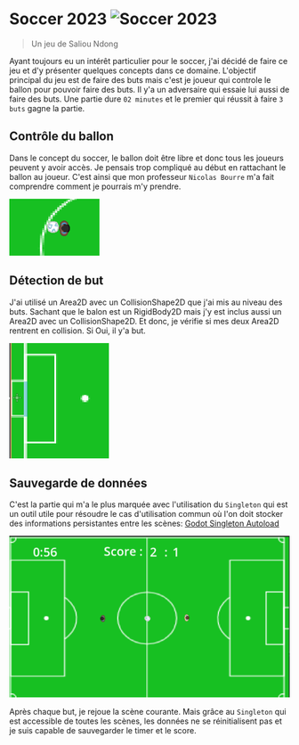 # Soccer 2023 <img src="https://encrypted-tbn0.gstatic.com/images?q=tbn:ANd9GcQVONXgzlSsOMiXJOFJGRYshbgY45Q3znqftUA8rk0tjRkxxI7a0_s0s4AhK835JmepG3U&usqp=CAU" alt="Soccer 2023" width="50">

> Un jeu de Saliou Ndong

Ayant toujours eu un intérêt particulier pour le soccer, j'ai décidé de faire ce jeu et d'y présenter quelques concepts dans ce domaine. L'objectif principal du jeu est de faire des buts mais c'est je joueur qui controle le ballon pour pouvoir faire des buts. Il y'a un adversaire qui essaie lui aussi de faire des buts. Une partie dure `02 minutes` et le premier qui réussit à faire `3 buts` gagne la partie.

## Contrôle du ballon
Dans le concept du soccer, le ballon doit être libre et donc tous les joueurs peuvent y avoir accès. Je pensais trop compliqué au début en rattachant le ballon au joueur. C'est ainsi que mon professeur `Nicolas Bourre` m'a fait comprendre comment je pourrais m'y prendre.

![Alt text](image.png)

## Détection de but
J'ai utilisé un Area2D avec un CollisionShape2D que j'ai mis au niveau des buts. Sachant que le balon est un RigidBody2D mais j'y est inclus aussi un Area2D avec un CollisionShape2D. Et donc, je vérifie si mes deux Area2D rentrent en collision. Si Oui, il y'a but.

![Alt text](image-1.png)

## Sauvegarde de données

C'est la partie qui m'a le plus marquée avec l'utilisation du `Singleton` qui est un outil utile pour résoudre le cas d'utilisation commun où l'on doit stocker des informations persistantes entre les scènes: [Godot Singleton Autoload](https://docs.godotengine.org/en/stable/tutorials/scripting/singletons_autoload.html)

![Alt text](image-2.png)

Après chaque but, je rejoue la scène courante. Mais grâce au `Singleton` qui est accessible de toutes les scènes, les données ne se réinitialisent pas et je suis capable de sauvegarder le timer et le score. 